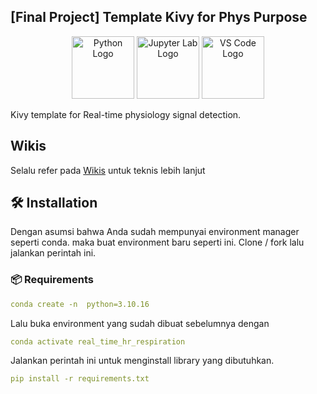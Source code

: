 ## [Final Project] Template Kivy for Phys Purpose

<p align="center">
  <img src="https://upload.wikimedia.org/wikipedia/commons/c/c3/Python-logo-notext.svg" alt="Python Logo" width="100" />
  <img src="https://upload.wikimedia.org/wikipedia/commons/3/38/Jupyter_logo.svg" alt="Jupyter Lab Logo" width="100" />
  <img src="https://upload.wikimedia.org/wikipedia/commons/9/9a/Visual_Studio_Code_1.35_icon.svg" alt="VS Code Logo" width="100" />
</p>

Kivy template for Real-time physiology signal detection.

## Wikis
Selalu refer pada [Wikis](https://github.com/archiseino/KivyApp-Template/wiki/%5BHome%5D-Dokumentasi-Template) untuk teknis lebih lanjut

## 🛠️ Installation

Dengan asumsi bahwa Anda sudah mempunyai environment manager seperti conda. maka buat environment baru seperti ini. Clone / fork lalu jalankan perintah ini.

### 📦 Requirements

```yaml
conda create -n  python=3.10.16
```

Lalu buka environment yang sudah dibuat sebelumnya dengan

```yaml
conda activate real_time_hr_respiration
```

Jalankan perintah ini untuk menginstall library yang dibutuhkan.

```yaml
pip install -r requirements.txt
```

